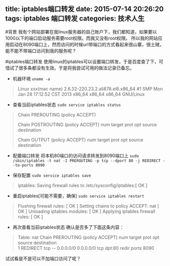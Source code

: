 title: iptables端口转发
date: 2015-07-14 20:26:20
tags: iptables 端口转发
categories: 技术人生
---
#背景
我有个网站部署在我linux服务器的自己账户下，我们都知道，如果要以1000以下的端口启动服务需要root权限。而我又没有root权限。
所以我的网站应用启动在8090端口上，然而访问的时候url带端口的方式看起来很山寨，很土贼，能不能不带端口访问到我的服务呢？

#iptables端口转发
使用linux的iptables可以设置端口转发，于是百度查了下，可惜试了很多条都没有生效。于是将我尝试可用的做法记录已备忘。

<!--more-->

- 机器环境
`uname -a`
> Linux xxx(mac name) 2.6.32-220.23.2.ali878.el6.x86_64 #1 SMP Mon Jan 28 17:12:52 CST 2013 x86_64 x86_64 x86_64 GNU/Linux

- 查看当前iptables状态
`sudo service iptables status`
> Chain PREROUTING (policy ACCEPT)
>
> Chain POSTROUTING (policy ACCEPT)
> num  target     prot opt source               destination         
>
> Chain OUTPUT (policy ACCEPT)
> num  target     prot opt source               destination        

- 配置端口转发
将本机80端口的访问请求转发到8090端口上
`sudo /sbin/iptables -t nat -I PREROUTING -p tcp --dport 80 -j REDIRECT --to-ports 8090`

- 保存配置
`sudo service iptables save`
> iptables: Saving firewall rules to /etc/sysconfig/iptables:[  OK  ]

- 重启iptables[可能不需要，确保]
`sudo service iptables restart`
> Flushing firewall rules:                                   [  OK  ]
> Setting chains to policy ACCEPT: nat                       [  OK  ]
> Unloading iptables modules:                                [  OK  ]
> Applying iptables firewall rules:                          [  OK  ]

- 再次查看当前iptables状态
确认是否多了下面这条内容：
> Table: nat
>Chain PREROUTING (policy ACCEPT)
> num  target     prot opt source               destination         
> 1    REDIRECT   tcp  --  0.0.0.0/0            0.0.0.0/0           tcp dpt:80 redir ports 8090 


试试看是不是可以不加端口访问了呢？

